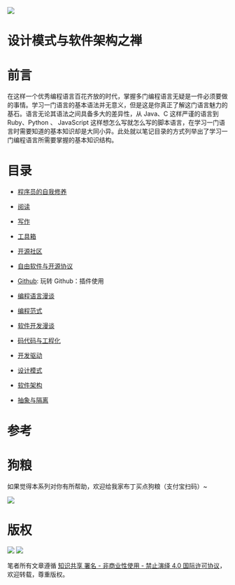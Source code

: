 ![](https://cdn-images-1.medium.com/max/2000/1*Vv0HNvRhU0ihKVaBIpDUww.jpeg)

# 设计模式与软件架构之禅

# 前言

在这样一个优秀编程语言百花齐放的时代，掌握多门编程语言无疑是一件必须要做的事情。学习一门语言的基本语法并无意义，但是这是你真正了解这门语言魅力的基石。语言无论其语法之间具备多大的差异性，从 Java、C 这样严谨的语言到 Ruby、Python 、 JavaScript 这样想怎么写就怎么写的脚本语言，在学习一门语言时需要知道的基本知识却是大同小异。此处就以笔记目录的方式列举出了学习一门编程语言所需要掌握的基本知识结构。

# 目录

* [程序员的自我修养]()

* [阅读]()

- [写作]()

* [工具箱]()

- [开源社区]()

- [自由软件与开源协议]()

- [Github](): 玩转 Github：插件使用

* [编程语言漫谈]()

- [编程范式]()

* [软件开发漫谈]()

* [码代码与工程化]()

- [开发驱动]()

* [设计模式]()

- [软件架构]()

- [抽象与隔离]()

# 参考

# 狗粮

如果觉得本系列对你有所帮助，欢迎给我家布丁买点狗粮（支付宝扫码）~

![](https://github.com/wxyyxc1992/OSS/blob/master/2017/8/1/Buding.jpg?raw=true)

# 版权

![](https://parg.co/bDY) ![](https://parg.co/bDm)

笔者所有文章遵循 [知识共享 署名 - 非商业性使用 - 禁止演绎 4.0 国际许可协议](https://creativecommons.org/licenses/by-nc-nd/4.0/deed.zh)，欢迎转载，尊重版权。
